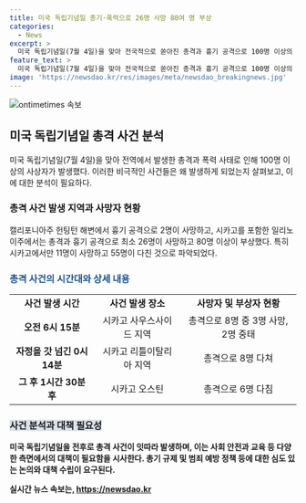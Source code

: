 ```yaml
---
title: 미국 독립기념일 총기·폭력으로 26명 사망 80여 명 부상
categories:
  - News
excerpt: >
  미국 독립기념일(7월 4일)을 맞아 전국적으로 쏟아진 총격과 흉기 공격으로 100명 이상의 사상자가 발생했다. 시카고에서만 11명의 사망자와 55명의 부상자가 발생했으며, 다른 지역에서도 총격으로 인한 사망 사고가 잇따랐다. 이는 지난해와 마찬가지로 독립기념일을 전후한 총격 사건으로 최소 12명의 사망자와 60명의 부상자가 발생한 2021년과 함께 미국내에서 가장 많은 총격 사건이 발생한 날로 기억됐다.
feature_text: >
  미국 독립기념일(7월 4일)을 맞아 전국적으로 쏟아진 총격과 흉기 공격으로 100명 이상의 사상자가 발생했다. 시카고에서만 11명의 사망자와 55명의 부상자가 발생했으며, 다른 지역에서도 총격으로 인한 사망 사고가 잇따랐다. 이는 지난해와 마찬가지로 독립기념일을 전후한 총격 사건으로 최소 12명의 사망자와 60명의 부상자가 발생한 2021년과 함께 미국내에서 가장 많은 총격 사건이 발생한 날로 기억됐다.
image: 'https://newsdao.kr/res/images/meta/newsdao_breakingnews.jpg'
---
```


<p><img src="https://newsdao.kr/res/images/meta/newsdao_breakingnews.jpg" alt="ontimetimes 속보" /></p>

<h2 data-ke-size="size26">미국 독립기념일 총격 사건 분석</h2>

<p data-ke-size="size16">미국 독립기념일(7월 4일)을 맞아 전역에서 발생한 총격과 폭력 사태로 인해 100명 이상의 사상자가 발생했다. 이러한 비극적인 사건들은 왜 발생하게 되었는지 살펴보고, 이에 대한 분석이 필요하다.</p>

<h3>총격 사건 발생 지역과 사망자 현황</h3>

<p data-ke-size="size16">캘리포니아주 헌팅턴 해변에서 흉기 공격으로 2명이 사망하고, 시카고를 포함한 일리노이주에서는 총격과 흉기 공격으로 최소 26명이 사망하고 80명 이상이 부상했다. 특히 시카고에서만 11명이 사망하고 55명이 다친 것으로 파악되었다.</p>

<h3><b><span style="color: #1a5490;">총격 사건의 시간대와 상세 내용</span><b></h3>

<table>
    <tr>
        <td style="text-align: center; height: 17px;"><b>사건 발생 시간</b></td>
        <td style="text-align: center; height: 17px;"><b>사건 발생 장소</b></td>
        <td style="text-align: center; height: 17px;"><b>사망자 및 부상자 현황</b></td>
    </tr>
    <tr>
        <td style="text-align: center; height: 17px;"><b>오전 6시 15분</b></td>
        <td style="text-align: center; height: 17px;">시카고 사우스사이드 지역</td>
        <td style="text-align: center; height: 17px;">총격으로 8명 중 3명 사망, 2명 중태</td>
    </tr>
    <tr>
        <td style="text-align: center; height: 17px;"><b>자정을 갓 넘긴 0시 14분</b></td>
        <td style="text-align: center; height: 17px;">시카고 리틀이탈리아 지역</td>
        <td style="text-align: center; height: 17px;">총격으로 8명 다쳐</td>
    </tr>
    <tr>
        <td style="text-align: center; height: 17px;"><b>그 후 1시간 30분 후</b></td>
        <td style="text-align: center; height: 17px;">시카고 오스틴</td>
        <td style="text-align: center; height: 17px;">총격으로 6명 다침</td>
    </tr>
</table>

<h3><b><span style="background-color: #21538527;">사건 분석과 대책 필요성</span></b></h3>

<p data-ke-size="size16">미국 독립기념일을 전후로 총격 사건이 잇따라 발생하며, 이는 사회 안전과 교육 등 다양한 측면에서의 대책이 필요함을 시사한다. 총기 규제 및 범죄 예방 정책 등에 대한 심도 있는 논의와 대책 수립이 요구된다.</p>
실시간 뉴스 속보는, <a href="https://newsdao.kr" rel="dofollow">https://newsdao.kr</a>


